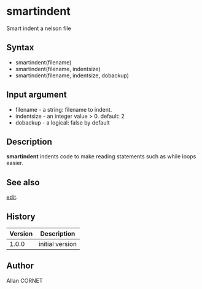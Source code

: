 # smartindent

Smart indent a nelson file

## Syntax

- smartindent(filename)
- smartindent(filename, indentsize)
- smartindent(filename, indentsize, dobackup)

## Input argument

- filename - a string: filename to indent.
- indentsize - an integer value > 0. default: 2
- dobackup - a logical: false by default

## Description

<b>smartindent</b> indents code to make reading statements such as while loops easier.

## See also

[edit](edit.html).

## History

| Version | Description     |
| ------- | --------------- |
| 1.0.0   | initial version |

## Author

Allan CORNET
